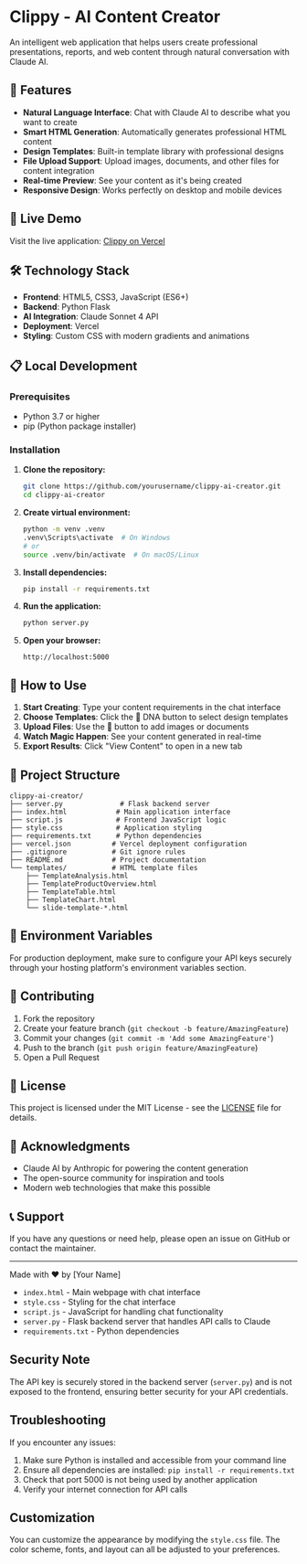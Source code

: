 # Clippy - AI Content Creator

An intelligent web application that helps users create professional presentations, reports, and web content through natural conversation with Claude AI.

## 🌟 Features

- **Natural Language Interface**: Chat with Claude AI to describe what you want to create
- **Smart HTML Generation**: Automatically generates professional HTML content
- **Design Templates**: Built-in template library with professional designs
- **File Upload Support**: Upload images, documents, and other files for content integration
- **Real-time Preview**: See your content as it's being created
- **Responsive Design**: Works perfectly on desktop and mobile devices

## 🚀 Live Demo

Visit the live application: [Clippy on Vercel](https://your-app-name.vercel.app)

## 🛠️ Technology Stack

- **Frontend**: HTML5, CSS3, JavaScript (ES6+)
- **Backend**: Python Flask
- **AI Integration**: Claude Sonnet 4 API
- **Deployment**: Vercel
- **Styling**: Custom CSS with modern gradients and animations

## 📋 Local Development

### Prerequisites
- Python 3.7 or higher
- pip (Python package installer)

### Installation

1. **Clone the repository:**
   ```bash
   git clone https://github.com/yourusername/clippy-ai-creator.git
   cd clippy-ai-creator
   ```

2. **Create virtual environment:**
   ```bash
   python -m venv .venv
   .venv\Scripts\activate  # On Windows
   # or
   source .venv/bin/activate  # On macOS/Linux
   ```

3. **Install dependencies:**
   ```bash
   pip install -r requirements.txt
   ```

4. **Run the application:**
   ```bash
   python server.py
   ```

5. **Open your browser:**
   ```
   http://localhost:5000
   ```

## 🎯 How to Use

1. **Start Creating**: Type your content requirements in the chat interface
2. **Choose Templates**: Click the 🧬 DNA button to select design templates
3. **Upload Files**: Use the 📎 button to add images or documents
4. **Watch Magic Happen**: See your content generated in real-time
5. **Export Results**: Click "View Content" to open in a new tab

## 📁 Project Structure

```
clippy-ai-creator/
├── server.py              # Flask backend server
├── index.html            # Main application interface
├── script.js             # Frontend JavaScript logic
├── style.css             # Application styling
├── requirements.txt      # Python dependencies
├── vercel.json          # Vercel deployment configuration
├── .gitignore           # Git ignore rules
├── README.md            # Project documentation
└── templates/           # HTML template files
    ├── TemplateAnalysis.html
    ├── TemplateProductOverview.html
    ├── TemplateTable.html
    ├── TemplateChart.html
    └── slide-template-*.html
```

## 🔧 Environment Variables

For production deployment, make sure to configure your API keys securely through your hosting platform's environment variables section.

## 🤝 Contributing

1. Fork the repository
2. Create your feature branch (`git checkout -b feature/AmazingFeature`)
3. Commit your changes (`git commit -m 'Add some AmazingFeature'`)
4. Push to the branch (`git push origin feature/AmazingFeature`)
5. Open a Pull Request

## 📄 License

This project is licensed under the MIT License - see the [LICENSE](LICENSE) file for details.

## 🙏 Acknowledgments

- Claude AI by Anthropic for powering the content generation
- The open-source community for inspiration and tools
- Modern web technologies that make this possible

## 📞 Support

If you have any questions or need help, please open an issue on GitHub or contact the maintainer.

---

Made with ❤️ by [Your Name]

- `index.html` - Main webpage with chat interface
- `style.css` - Styling for the chat interface
- `script.js` - JavaScript for handling chat functionality
- `server.py` - Flask backend server that handles API calls to Claude
- `requirements.txt` - Python dependencies

## Security Note

The API key is securely stored in the backend server (`server.py`) and is not exposed to the frontend, ensuring better security for your API credentials.

## Troubleshooting

If you encounter any issues:

1. Make sure Python is installed and accessible from your command line
2. Ensure all dependencies are installed: `pip install -r requirements.txt`
3. Check that port 5000 is not being used by another application
4. Verify your internet connection for API calls

## Customization

You can customize the appearance by modifying the `style.css` file. The color scheme, fonts, and layout can all be adjusted to your preferences.
